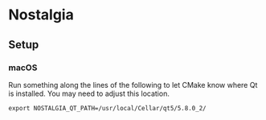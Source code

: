 # Nostalgia

## Setup

### macOS

Run something along the lines of the following to let CMake know where Qt is installed. You may need to adjust this location.

	export NOSTALGIA_QT_PATH=/usr/local/Cellar/qt5/5.8.0_2/
